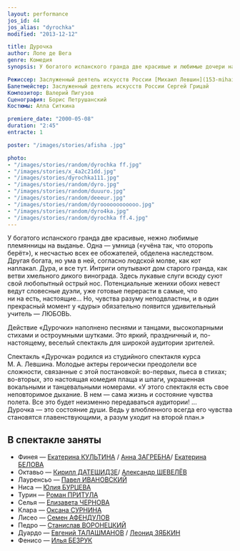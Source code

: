 ```yaml
---
layout: performance
jos_id: 44
jos_alias: "dyrochka"
modified: "2013-12-12"

title: Дурочка
author: Лопе де Вега
genre: Комедия
synopsis: У богатого испанского гранда две красивые и любимые дочери на выданье. Одна — умница («учёна так, что оторопь берёт»), к несчастью всех ее обожателей, обделена наследством. Другая богата, но ума в ней, согласно людской молве, как кот наплакал. Дура, и все тут. Интриги опутывают дом старого гранда… Потенциальные женихи обеих невест ведут словесные дуэли, уже готовые перерасти в самые, что ни на есть, настоящие…

Режиссер: Заслуженный деятель искусств России [Михаил Левшин](153-mihail-levshin.html)
Балетмейстер: Заслуженный деятель искусств России Сергей Грицай
Композитор: Валерий Пигузов
Сценография: Борис Петрушанский
Костюмы: Алла Ситкина

premiere_date: "2000-05-08"
duration: "2:45"
entracte: 1

poster: "/images/stories/afisha .jpg"

photo:
- "/images/stories/random/dyrochka ff.jpg"
- "/images/stories/x_4a2c21dd.jpg"
- "/images/stories/dyrochka111.jpg"
- "/images/stories/random/dyro.jpg"
- "/images/stories/random/duuuro.jpg"
- "/images/stories/random/deeeur.jpg"
- "/images/stories/random/dyroooooooooooo.jpg"
- "/images/stories/random/dyro4ka.jpg"
- "/images/stories/random/dyrochka ff.4.jpg"
---
```


У богатого испанского гранда две красивые, нежно любимые племянницы на выданье. Одна — умница («учёна так, что оторопь берёт»), к несчастью всех ее обожателей, обделена наследством. Другая богата, но ума в ней, согласно людской молве, как кот наплакал. Дура, и все тут. Интриги опутывают дом старого гранда, как ветви хмельного дикого винограда. Здесь лукавые слуги всюду суют свой любопытный острый нос. Потенциальные женихи обоих невест ведут словесные дуэли, уже готовые перерасти в самые, что ни на есть, настоящие... Но, чувства разуму неподвластны, и в один прекрасный момент у «дуры» обязательно появится удивительный учитель — ЛЮБОВЬ.

Действие «Дурочки» наполнено песнями и танцами, высокопарными стихами и остроумными шутками. Это яркий, праздничный и, по-настоящему, веселый спектакль для широкой аудитории зрителей.

Спектакль «Дурочка» родился из студийного спектакля курса М. А. Левшина. Молодые актеры героически преодолели все сложности, связанные с этой постановкой: во-первых, пьеса в стихах; во-вторых, это настоящая комедия плаща и шпаги, украшенная вокальными и танцевальными номерами. «У этого спектакля есть свое неповторимое дыхание. В нем — сама жизнь и состояние чувства полета. Все это будет неизменно передаваться аудитории! ... Дурочка — это состояние души. Ведь у влюбленного всегда его чувства становятся главенствующими, а разум уходит на второй план.»


## В спектакле заняты

- Финея — [Екатерина КУЛЬТИНА](81-ekaterina-kyltina.html) / [Анна ЗАГРЕБНА](79-anna-zagrebna.html)/ [Екатерина БЕЛОВА](23-belova-ekaterina.html)
- Октавьо — [Кирилл ДАТЕШИДЗЕ](281-kirilldateshidze.html)[</a>/ <a href="87-aleksandr-shevelov.html">Александр ШЕВЕЛЁВ](281-kirilldateshidze.html)
- Лауренсьо — [Павел ИВАНОВСКИЙ](284-2013-09-08-18-38-31.html)<a href="284-2013-09-08-18-38-31.html"></a>
- Ниса — [Юлия БУРЦЕВА](78-ylia-burceva.html)
- Турин — [Роман ПРИТУЛА](50-roman-pritula.html)
- Селья — [Елизавета ЧЕРНОВА](48-chernovaelizaveta.html)
- Клара — [Оксана СУРНИНА](85-oksana-surnina.html)
- Лисео — [Семен АФЕНДУЛОВ](22-afendulov-semen.html)
- Педро — [Станислав ВОРОНЕЦКИЙ](51-stas-voronetski.html)
- Дуардо — [Евгений ТАЛАШМАНОВ](84-talashmanovevgenii.html) / [Леонид ЗЯБКИН](67-leonid-zabkin.html)
- Фенисо — [Илья БЕЗРУК](83-bezryk-ilya.html)[](83-dmitrii-rudakov.html)